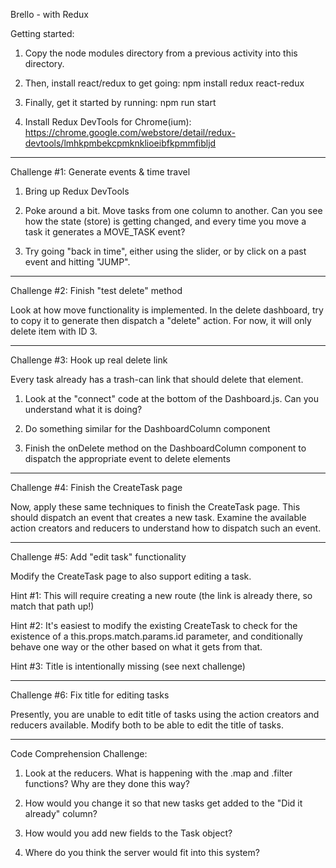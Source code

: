 Brello - with Redux

Getting started:
1. Copy the node modules directory from a previous activity into this
directory.

2. Then, install react/redux to get going:
    npm install redux react-redux

3. Finally, get it started by running:
    npm run start

4. Install Redux DevTools for Chrome(ium):
    https://chrome.google.com/webstore/detail/redux-devtools/lmhkpmbekcpmknklioeibfkpmmfibljd

-------------------
Challenge #1: Generate events & time travel

1. Bring up Redux DevTools

2. Poke around a bit. Move tasks from one column to another. Can you see how
the state (store) is getting changed, and every time you move a task it
generates a MOVE_TASK event?

3. Try going "back in time", either using the slider, or by click on a past
event and hitting "JUMP".

-------------------
Challenge #2: Finish "test delete" method

Look at how move functionality is implemented. In the delete dashboard, try to
copy it to generate then dispatch a "delete" action. For now, it will only
delete item with ID 3.


-------------------
Challenge #3: Hook up real delete link

Every task already has a trash-can link that should delete that element.

1. Look at the "connect" code at the bottom of the Dashboard.js. Can you
understand what it is doing?

2. Do something similar for the DashboardColumn component

3. Finish the onDelete method on the DashboardColumn component to dispatch the
appropriate event to delete elements


-------------------
Challenge #4: Finish the CreateTask page

Now, apply these same techniques to finish the CreateTask page. This should
dispatch an event that creates a new task. Examine the available action
creators and reducers to understand how to dispatch such an event.


-------------------
Challenge #5: Add "edit task" functionality

Modify the CreateTask page to also support editing a task.

Hint #1: This will require creating a new route (the link is already there, so match
that path up!)

Hint #2: It's easiest to modify the existing CreateTask to check for the
existence of a this.props.match.params.id parameter, and conditionally behave
one way or the other based on what it gets from that.

Hint #3: Title is intentionally missing (see next challenge)



-------------------
Challenge #6: Fix title for editing tasks

Presently, you are unable to edit title of tasks using the action creators and
reducers available. Modify both to be able to edit the title of tasks.



-------------------
Code Comprehension Challenge:

1. Look at the reducers. What is happening with the .map and .filter functions?
Why are they done this way?

2. How would you change it so that new tasks get added to the "Did it already"
column?

3. How would you add new fields to the Task object?

4. Where do you think the server would fit into this system?

